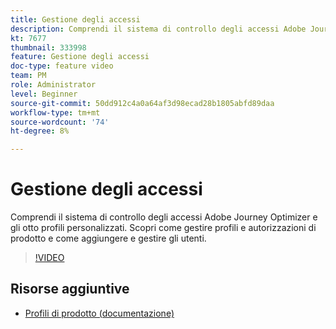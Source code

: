 ```yaml
---
title: Gestione degli accessi
description: Comprendi il sistema di controllo degli accessi Adobe Journey Optimizer e gli otto profili personalizzati. Scopri come gestire profili e autorizzazioni di prodotto e come aggiungere e gestire gli utenti.
kt: 7677
thumbnail: 333998
feature: Gestione degli accessi
doc-type: feature video
team: PM
role: Administrator
level: Beginner
source-git-commit: 50dd912c4a0a64af3d98ecad28b1805abfd89daa
workflow-type: tm+mt
source-wordcount: '74'
ht-degree: 8%

---
```



# Gestione degli accessi

Comprendi il sistema di controllo degli accessi Adobe Journey Optimizer e gli otto profili personalizzati. Scopri come gestire profili e autorizzazioni di prodotto e come aggiungere e gestire gli utenti.

>[!VIDEO](https://video.tv.adobe.com/v/333998?quality=12)

## Risorse aggiuntive

* [Profili di prodotto (documentazione)](https://experienceleague.adobe.com/docs/journey-optimizer/using/administration/ootb-product-profiles.html)
